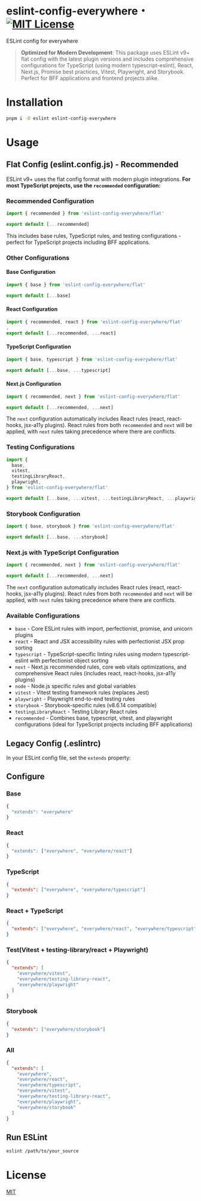 # eslint-config-everywhere・[![MIT License](http://img.shields.io/badge/license-MIT-blue.svg?style=flat)](LICENSE)

ESLint config for everywhere

> **Optimized for Modern Development**: This package uses ESLint v9+ flat config with the latest plugin versions and includes comprehensive configurations for TypeScript (using modern typescript-eslint), React, Next.js, Promise best practices, Vitest, Playwright, and Storybook. Perfect for BFF applications and frontend projects alike.

# Installation

```bash
pnpm i -D eslint eslint-config-everywhere
```

# Usage

## Flat Config (eslint.config.js) - Recommended

ESLint v9+ uses the flat config format with modern plugin integrations. **For most TypeScript projects, use the `recommended` configuration:**

### Recommended Configuration

```js
import { recommended } from 'eslint-config-everywhere/flat'

export default [...recommended]
```

This includes base rules, TypeScript rules, and testing configurations - perfect for TypeScript projects including BFF applications.

### Other Configurations

#### Base Configuration

```js
import { base } from 'eslint-config-everywhere/flat'

export default [...base]
```

#### React Configuration

```js
import { recommended, react } from 'eslint-config-everywhere/flat'
,
export default [...recommended, ...react]
```

#### TypeScript Configuration

```js
import { base, typescript } from 'eslint-config-everywhere/flat'

export default [...base, ...typescript]
```

#### Next.js Configuration

```js
import { recommended, next } from 'eslint-config-everywhere/flat'

export default [...recommended, ...next]
```

The `next` configuration automatically includes React rules (react, react-hooks, jsx-a11y plugins). React rules from both `recommended` and `next` will be applied, with `next` rules taking precedence where there are conflicts.

### Testing Configurations

```js
import {
  base,
  vitest,
  testingLibraryReact,
  playwright,
} from 'eslint-config-everywhere/flat'

export default [...base, ...vitest, ...testingLibraryReact, ...playwright]
```

### Storybook Configuration

```js
import { base, storybook } from 'eslint-config-everywhere/flat'

export default [...base, ...storybook]
```

### Next.js with TypeScript Configuration

```js
import { recommended, next } from 'eslint-config-everywhere/flat'

export default [...recommended, ...next]
```

The `next` configuration automatically includes React rules (react, react-hooks, jsx-a11y plugins). React rules from both `recommended` and `next` will be applied, with `next` rules taking precedence where there are conflicts.

### Available Configurations

- `base` - Core ESLint rules with import, perfectionist, promise, and unicorn plugins
- `react` - React and JSX accessibility rules with perfectionist JSX prop sorting
- `typescript` - TypeScript-specific linting rules using modern typescript-eslint with perfectionist object sorting
- `next` - Next.js recommended rules, core web vitals optimizations, and comprehensive React rules (includes react, react-hooks, jsx-a11y plugins)
- `node` - Node.js specific rules and global variables
- `vitest` - Vitest testing framework rules (replaces Jest)
- `playwright` - Playwright end-to-end testing rules
- `storybook` - Storybook-specific rules (v8.6.14 compatible)
- `testingLibraryReact` - Testing Library React rules
- `recommended` - Combines base, typescript, vitest, and playwright configurations (ideal for TypeScript projects including BFF applications)

## Legacy Config (.eslintrc)

In your ESLint config file, set the `extends` property:

## Configure

### Base

```js
{
  "extends": "everywhere"
}
```

### React

```js
{
  "extends": ["everywhere", "everywhere/react"]
}
```

### TypeScript

```json
{
  "extends": ["everywhere", "everywhere/typescript"]
}
```

### React + TypeScript

```json
{
  "extends": ["everywhere", "everywhere/react", "everywhere/typescript"]
}
```

### Test(Vitest + testing-library/react + Playwright)

```json
{
  "extends": [
    "everywhere/vitest",
    "everywhere/testing-library-react",
    "everywhere/playwright"
  ]
}
```

### Storybook

```json
{
  "extends": ["everywhere/storybook"]
}
```

### All

```json
{
  "extends": [
    "everywhere",
    "everywhere/react",
    "everywhere/typescript",
    "everywhere/vitest",
    "everywhere/testing-library-react",
    "everywhere/playwright",
    "everywhere/storybook"
  ]
}
```

## Run ESLint

```sh
eslint /path/to/your_source
```

# License

[MIT](LICENSE)
